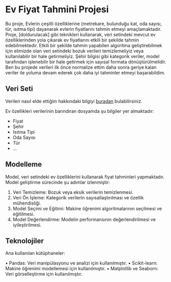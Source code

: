 # Ev Fiyat Tahmini Projesi
 

Bu proje, Evlerin çeşitli özelliklerine (metrekare, bulunduğu kat, oda sayısı, tür, ısıtma tipi) dayanarak evlerin fiyatlarını tahmin etmeyi amaçlamaktadır. Proje, [doldurulacak] gibi teknikleri kullanarak, veri setindeki mevcut ev özelliklerinden yola çıkarak ev fiyatlarını etkili bir şekilde tahmin edebilmektedir.
Etkili bir şekilde tahmin yapabilen algoritma geliştirebilmek için elimizde olan veri setindeki bozuk verileri temizlemeliyiz veya kullanılabilir bir hale getirmeliyiz. Şehir bilgisi gibi kategorik veriler, model tarafından işlenebilir bir hale getirmek için sayısal formata dönüştürülmelidir.
Ben bu projede verileri ilk önce normalize ettim daha sonra geriye kalan veriler ile yoluma devam ederek çok daha iyi tahminler etmeyi başarabildim.

## Veri Seti
Verileri nasıl elde ettiğim hakkındaki bilgiyi [buradan](https://github.com/oguzhanerbil/Web-Scraping) bulabilirsiniz.

Ev özellikleri verilerinin barındıran dosyamda şu bilgiler yer almaktadır:
* Fiyat
* Şehir
* Isıtma Tipi
* Oda Sayısı
* Tür
* ...

## Modelleme

Model, veri setindeki ev özelliklerini kullanarak fiyat tahminleri yapmaktadır. Model geliştirme sürecinde şu adımlar izlenmiştir:

1. Veri Temizleme: Bozuk veya eksik verilerin temizlenmesi.
2. Veri Ön İşleme: Kategorik verilerin sayısallaştırılması ve özellik mühendisliği.
3. Model Seçimi ve Eğitimi: Makine öğrenimi algoritmalarının seçilmesi ve eğitilmesi.
4. Model Değerlendirme: Modelin performansının değerlendirilmesi ve iyileştirilmesi.

## Teknolojiler

Ana kullanılan kütüphaneler:

• Pandas: Veri manipülasyonu ve analizi için kullanılmıştır.
• Scikit-learn: Makine öğrenimi modellemesi için kullanılmıştır.
• Matplotlib ve Seaborn: Veri görselleştirme için kullanılmıştır.

